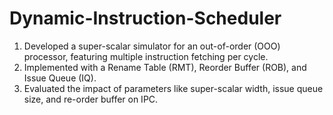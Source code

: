 # Dynamic-Instruction-Scheduler


1. Developed a super-scalar simulator for an out-of-order (OOO) processor, featuring multiple instruction fetching per cycle.
2. Implemented with a Rename Table (RMT), Reorder Buffer (ROB), and Issue Queue (IQ).
3. Evaluated the impact of parameters like super-scalar width, issue queue size, and re-order buffer on IPC.
